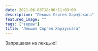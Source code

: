 ```yaml
---
date: 2021-06-03T18:06:11+03:00
description: "Лекцыя Сяргея Харэўскага"
featured_image: ""
tags: ["вершы"]
title: "Лекцыя Сяргея Харэўскага"
---
```


Запрашаем на лекцыю!